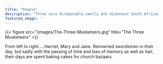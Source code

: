 ```yaml
---
title: "People"
description: "Three very direputable,smelly and dishonest South African politicians. Just kidding, they're actually three very nice guy's with strange walks and extremely funny behavoiur."
featured_image: ''
---
```

{{< figure src="/images/The-Three-Musketeers.jpg" title="The Three Musketeers" >}}

From left to right.....Harriet, Mary and Jane. Renowned swordsmen in their day, but sadly with the passing of time and loss of memory as well as hair, their days are spent baking cakes for church bazaars.